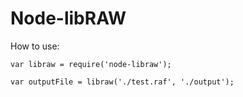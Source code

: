 # Node-libRAW

How to use:

```
var libraw = require('node-libraw');

var outputFile = libraw('./test.raf', './output');
```
